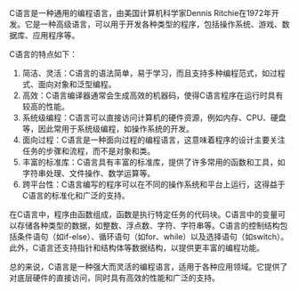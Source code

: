C语言是一种通用的编程语言，由美国计算机科学家Dennis Ritchie在1972年开发。它是一种高级语言，可以用于开发各种类型的程序，包括操作系统、游戏、数据库、应用程序等。

C语言的特点如下：

1. 简洁、灵活：C语言的语法简单，易于学习，而且支持多种编程范式，如过程式、面向对象和泛型编程。
2. 高效：C语言编译器通常会生成高效的机器码，使得C语言程序在运行时具有较高的性能。
3. 系统级编程：C语言可以直接访问计算机的硬件资源，例如内存、CPU、硬盘等，因此常用于系统级编程，如操作系统的开发。
4. 面向过程：C语言是一种面向过程的编程语言，这意味着程序的设计主要关注任务的步骤和流程，而不是对象和类。
5. 丰富的标准库：C语言具有丰富的标准库，提供了许多常用的函数和工具，如字符串处理、文件操作、数学运算等。
6. 跨平台性：C语言编写的程序可以在不同的操作系统和平台上运行，这得益于C语言的标准化和广泛的支持。

在C语言中，程序由函数组成，函数是执行特定任务的代码块。C语言中的变量可以存储各种类型的数据，如整数、浮点数、字符、字符串等。C语言的控制结构包括条件语句（如if-else）、循环语句（如for、while）以及选择语句（如switch）。此外，C语言还支持指针和结构体等数据结构，以提供更丰富的编程功能。

总的来说，C语言是一种强大而灵活的编程语言，适用于各种应用领域。它提供了对底层硬件的直接访问，同时具有高效的性能和广泛的支持。
